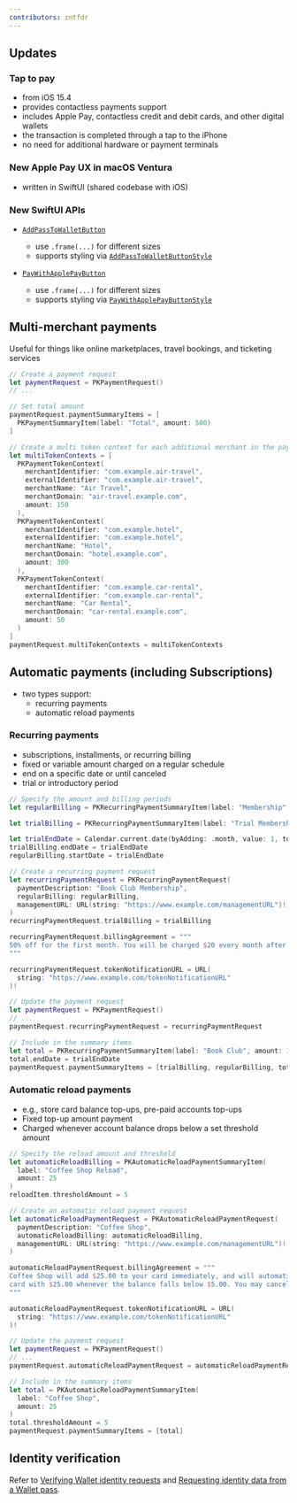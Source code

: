 ```yaml
---
contributors: zntfdr
---
```


## Updates

### Tap to pay

- from iOS 15.4
- provides contactless payments support
- includes Apple Pay, contactless credit and debit cards, and other digital wallets
- the transaction is completed through a tap to the iPhone
- no need for additional hardware or payment terminals

### New Apple Pay UX in macOS Ventura

- written in SwiftUI (shared codebase with iOS)

### New SwiftUI APIs

- [`AddPassToWalletButton`][AddPassToWalletButton]
  - use `.frame(...)` for different sizes 
  - supports styling via [`AddPassToWalletButtonStyle`][AddPassToWalletButtonStyle]

- [`PayWithApplePayButton`][PayWithApplePayButton]
  - use `.frame(...)` for different sizes 
  - supports styling via [`PayWithApplePayButtonStyle`][PayWithApplePayButtonStyle]

## Multi-merchant payments

Useful for things like online marketplaces, travel bookings, and ticketing services

```swift
// Create a payment request
let paymentRequest = PKPaymentRequest()
// ...

// Set total amount
paymentRequest.paymentSummaryItems = [
  PKPaymentSummaryItem(label: "Total", amount: 500)
]

// Create a multi token context for each additional merchant in the payment
let multiTokenContexts = [
  PKPaymentTokenContext(
    merchantIdentifier: "com.example.air-travel",
    externalIdentifier: "com.example.air-travel",
    merchantName: "Air Travel",
    merchantDomain: "air-travel.example.com",
    amount: 150
  ),
  PKPaymentTokenContext(
    merchantIdentifier: "com.example.hotel",
    externalIdentifier: "com.example.hotel",
    merchantName: "Hotel",
    merchantDomain: "hotel.example.com",
    amount: 300
  ),
  PKPaymentTokenContext(
    merchantIdentifier: "com.example.car-rental",
    externalIdentifier: "com.example.car-rental",
    merchantName: "Car Rental",
    merchantDomain: "car-rental.example.com",
    amount: 50
  )
]
paymentRequest.multiTokenContexts = multiTokenContexts
```

## Automatic payments (including Subscriptions)

- two types support:
  - recurring payments
  - automatic reload payments

### Recurring payments

- subscriptions, installments, or recurring billing
- fixed or variable amount charged on a regular schedule
- end on a specific date or until canceled
- trial or introductory period

```swift
// Specify the amount and billing periods
let regularBilling = PKRecurringPaymentSummaryItem(label: "Membership", amount: 20)

let trialBilling = PKRecurringPaymentSummaryItem(label: "Trial Membership", amount: 10)

let trialEndDate = Calendar.current.date(byAdding: .month, value: 1, to: Date.now)
trialBilling.endDate = trialEndDate
regularBilling.startDate = trialEndDate

// Create a recurring payment request
let recurringPaymentRequest = PKRecurringPaymentRequest(
  paymentDescription: "Book Club Membership",
  regularBilling: regularBilling,
  managementURL: URL(string: "https://www.example.com/managementURL")!
)
recurringPaymentRequest.trialBilling = trialBilling

recurringPaymentRequest.billingAgreement = """
50% off for the first month. You will be charged $20 every month after that until you cancel. \ You may cancel at any time to avoid future charges. To cancel, go to your Account and click \ Cancel Membership.
"""

recurringPaymentRequest.tokenNotificationURL = URL(
  string: "https://www.example.com/tokenNotificationURL"
)!

// Update the payment request
let paymentRequest = PKPaymentRequest()
// ...
paymentRequest.recurringPaymentRequest = recurringPaymentRequest

// Include in the summary items
let total = PKRecurringPaymentSummaryItem(label: "Book Club", amount: 10)
total.endDate = trialEndDate
paymentRequest.paymentSummaryItems = [trialBilling, regularBilling, total]
```

### Automatic reload payments

- e.g., store card balance top-ups, pre-paid accounts top-ups
- Fixed top-up amount payment
- Charged whenever account balance drops below a set threshold amount

```swift
// Specify the reload amount and threshold
let automaticReloadBilling = PKAutomaticReloadPaymentSummaryItem(
  label: "Coffee Shop Reload",
  amount: 25
)
reloadItem.thresholdAmount = 5

// Create an automatic reload payment request
let automaticReloadPaymentRequest = PKAutomaticReloadPaymentRequest(
  paymentDescription: "Coffee Shop",
  automaticReloadBilling: automaticReloadBilling,
  managementURL: URL(string: "https://www.example.com/managementURL")!
)

automaticReloadPaymentRequest.billingAgreement = """
Coffee Shop will add $25.00 to your card immediately, and will automatically reload your \
card with $25.00 whenever the balance falls below $5.00. You may cancel at any time to avoid \ future charges. To cancel, go to your Account and click Cancel Reload.
"""

automaticReloadPaymentRequest.tokenNotificationURL = URL(
  string: "https://www.example.com/tokenNotificationURL"
)!

// Update the payment request
let paymentRequest = PKPaymentRequest()
// ...
paymentRequest.automaticReloadPaymentRequest = automaticReloadPaymentRequest

// Include in the summary items
let total = PKAutomaticReloadPaymentSummaryItem(
  label: "Coffee Shop",
  amount: 25
)
total.thresholdAmount = 5
paymentRequest.paymentSummaryItems = [total]
```

## Identity verification

Refer to [Verifying Wallet identity requests][a1] and [Requesting identity data from a Wallet pass][a2].

[AddPassToWalletButton]: https://developer.apple.com/documentation/passkit/addpasstowalletbutton
[PayWithApplePayButton]: https://developer.apple.com/documentation/passkit/paywithapplepaybutton
[AddPassToWalletButtonStyle]: https://developer.apple.com/documentation/passkit/AddPassToWalletButtonStyle
[PayWithApplePayButtonStyle]: https://developer.apple.com/documentation/passkit/PayWithApplePayButtonStyle
[a1]: https://developer.apple.com/documentation/passkit/wallet/verifying_wallet_identity_requests
[a2]: https://developer.apple.com/documentation/passkit/wallet/requesting_identity_data_from_a_wallet_pass
